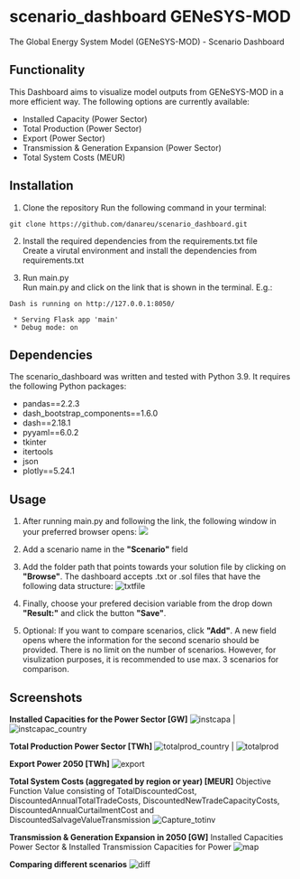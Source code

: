 # scenario_dashboard GENeSYS-MOD
The Global Energy System Model (GENeSYS-MOD) - Scenario Dashboard

## Functionality 
This Dashboard aims to visualize model outputs from GENeSYS-MOD in a more efficient way. The following options are currently available: 
- Installed Capacity (Power Sector)
- Total Production (Power Sector)
- Export (Power Sector)
- Transmission & Generation Expansion (Power Sector)
- Total System Costs (MEUR)

## Installation 
1. Clone the repository
Run the following command in your terminal:
```
git clone https://github.com/danareu/scenario_dashboard.git
```
2. Install the required dependencies from the requirements.txt file <br />
Create a virutal environment and install the dependencies from requirements.txt

3. Run main.py <br />
Run main.py and click on the link that is shown in the terminal. E.g.:<br />

```
Dash is running on http://127.0.0.1:8050/

 * Serving Flask app 'main'
 * Debug mode: on
```

## Dependencies
The scenario_dashboard was written and tested with Python 3.9.
It requires the following Python packages:
- pandas==2.2.3
- dash_bootstrap_components==1.6.0
- dash==2.18.1
- pyyaml==6.0.2
- tkinter
- itertools
- json
- plotly==5.24.1


## Usage
1. After running main.py and following the link, the following window in your preferred browser opens:
![](https://github.com/danareu/scenario_dashboard/assets/122786331/f6404cad-62e5-4af5-bdb0-c9c4bd8269ae)

2. Add a scenario name in the **"Scenario"** field <br />
3. Add the folder path that points towards your solution file by clicking on **"Browse"**. The dashboard accepts .txt or .sol files that have the following data structure:
![txtfile](https://github.com/danareu/scenario_dashboard/assets/122786331/3c5ae3a5-da30-494a-b2ea-82b95ab7c964)
4. Finally, choose your prefered decision variable from the drop down **"Result:"** and click the button **"Save"**.<br />
5. Optional: If you want to compare scenarios, click **"Add"**. A new field opens where the information for the second scenario should be provided. There is no limit on the number of scenarios. However, for visulization purposes, it is recommended to use max. 3 scenarios for comparison.
   
## Screenshots
**Installed Capacities for the Power Sector [GW]**
![instcapa](https://github.com/danareu/scenario_dashboard/assets/122786331/49c78cbb-8c27-4f6d-a2b0-5fe4c6af67b4) | ![instcapac_country](https://github.com/danareu/scenario_dashboard/assets/122786331/3693e282-0d5f-4138-8565-2da6a0853de5)

**Total Production Power Sector [TWh]**
![totalprod_country](https://github.com/danareu/scenario_dashboard/assets/122786331/0b3f9916-682c-4b5c-8988-ffe1e7ff2b75) | ![totalprod](https://github.com/danareu/scenario_dashboard/assets/122786331/2050432f-efe5-4884-bf6f-204a2b716597)

**Export Power 2050 [TWh]**
![export](https://github.com/danareu/scenario_dashboard/assets/122786331/4c2e43fd-9e78-4fec-ad6d-6ae9bcad102f)

**Total System Costs (aggregated by region or year) [MEUR]**
Objective Function Value consisting of TotalDiscountedCost, DiscountedAnnualTotalTradeCosts, DiscountedNewTradeCapacityCosts, DiscountedAnnualCurtailmentCost and DiscountedSalvageValueTransmission
![Capture_totinv](https://github.com/user-attachments/assets/1ef9c42a-fa4c-4670-af23-0e3105ca4835)

**Transmission & Generation Expansion in 2050 [GW]**
Installed Capacities Power Sector & Installed Transmission Capacities for Power
![map](https://github.com/danareu/scenario_dashboard/assets/122786331/8cb8b661-3b8c-4fb9-b28d-b8452b53de62)

**Comparing different scenarios**
![diff](https://github.com/danareu/scenario_dashboard/assets/122786331/44f4e48e-0355-46f3-88fa-a4dfa8db4b87)

